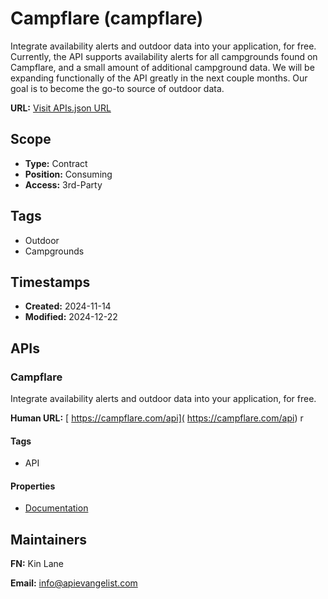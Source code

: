 # Campflare (campflare)
Integrate availability alerts and outdoor data into your application, for free. Currently, the API supports availability alerts for all campgrounds found on Campflare, and a small amount of additional campground data. We will be expanding functionally of the API greatly in the next couple months. Our goal is to become the go-to source of outdoor data.

**URL:** [Visit APIs.json URL](https://raw.githubusercontent.com/api-search/campflare/refs/heads/main/apis.yml)

## Scope

- **Type:** Contract 
- **Position:** Consuming 
- **Access:** 3rd-Party 

## Tags

- Outdoor
- Campgrounds

## Timestamps

- **Created:** 2024-11-14 
- **Modified:** 2024-12-22 

## APIs

### Campflare
Integrate availability alerts and outdoor data into your application, for free. 

**Human URL:** [ https://campflare.com/api]( https://campflare.com/api)
r

#### Tags

- API

#### Properties

- [Documentation]( https://campflare.com/api)

## Maintainers

**FN:** Kin Lane

**Email:** info@apievangelist.com

